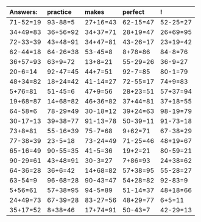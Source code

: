 | Answers: | practice | makes | perfect | ! |
| :--- | :--- | :--- | :--- | :--- |
| 71-52=19 | 93-88=5 | 27+16=43 | 62-15=47 | 52-25=27 | 
| 34+49=83 | 36+56=92 | 34+37=71 | 28+19=47 | 26+69=95 | 
| 72-33=39 | 43+48=91 | 34+47=81 | 43-26=17 | 23+19=42 | 
| 62-44=18 | 64-26=38 | 53-45=8 | 8+78=86 | 84-8=76 | 
| 36+57=93 | 63+9=72 | 13+8=21 | 55-29=26 | 36-9=27 | 
| 20-6=14 | 92-47=45 | 44+7=51 | 92-7=85 | 80-1=79 | 
| 48+34=82 | 18+24=42 | 41-14=27 | 72-55=17 | 74+9=83 | 
| 5+76=81 | 51-45=6 | 47+9=56 | 28+23=51 | 57+37=94 | 
| 19+68=87 | 14+68=82 | 46+36=82 | 37+44=81 | 37+18=55 | 
| 64-58=6 | 78-29=49 | 30-18=12 | 39+24=63 | 98-19=79 | 
| 30-17=13 | 39+38=77 | 91-13=78 | 50-39=11 | 91-73=18 | 
| 73+8=81 | 55-16=39 | 75-7=68 | 9+62=71 | 67-38=29 | 
| 77-38=39 | 23-5=18 | 73-24=49 | 71-25=46 | 48+19=67 | 
| 65-16=49 | 90-55=35 | 41-5=36 | 19+2=21 | 80-59=21 | 
| 90-29=61 | 43+48=91 | 30-3=27 | 7+86=93 | 24+38=62 | 
| 64-36=28 | 36+6=42 | 14+68=82 | 57+38=95 | 55-28=27 | 
| 63-54=9 | 96-68=28 | 90-43=47 | 54+28=82 | 92-83=9 | 
| 5+56=61 | 57+38=95 | 94-5=89 | 51-14=37 | 48+18=66 | 
| 24+49=73 | 67-39=28 | 83-27=56 | 48+29=77 | 6+5=11 | 
| 35+17=52 | 8+38=46 | 17+74=91 | 50-43=7 | 42-29=13 | 
